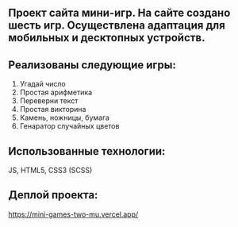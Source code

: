 ## Проект сайта мини-игр. На сайте создано шесть игр. Осуществлена адаптация для мобильных и десктопных устройств.

## Реализованы следующие игры:
1. Угадай число
2. Простая арифметика
3. Переверни текст
4. Простая викторина
5. Камень, ножницы, бумага
6. Генаратор случайных цветов

## Использованные технологии:
JS, HTML5, CSS3 (SCSS)

## Деплой проекта:
https://mini-games-two-mu.vercel.app/
